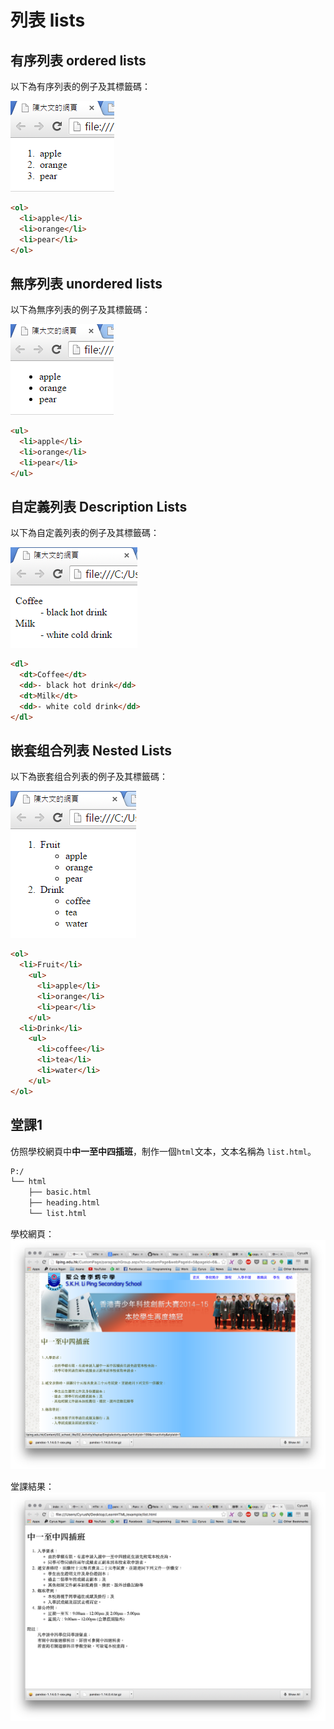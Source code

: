 # 列表 lists
## 有序列表 ordered lists
以下為有序列表的例子及其標籤碼：

![](image/2.png)

```html
<ol>
  <li>apple</li>
  <li>orange</li>
  <li>pear</li>
</ol>
```

## 無序列表 unordered lists
以下為無序列表的例子及其標籤碼：

![](image/3.png)

```html
<ul>
  <li>apple</li>
  <li>orange</li>
  <li>pear</li>
</ul>
```

## 自定義列表 Description Lists
以下為自定義列表的例子及其標籤碼：

![](image/4.png)

```html
<dl>
  <dt>Coffee</dt>
  <dd>- black hot drink</dd>
  <dt>Milk</dt>
  <dd>- white cold drink</dd>
</dl>
```

## 嵌套组合列表 Nested Lists
以下為嵌套组合列表的例子及其標籤碼：

![](image/6.png)

```html
<ol>
  <li>Fruit</li>
    <ul>
      <li>apple</li>
      <li>orange</li>
      <li>pear</li>
    </ul>
  <li>Drink</li>
    <ul>
      <li>coffee</li>
      <li>tea</li>
      <li>water</li>
    </ul>
</ol>
```

## 堂課1

仿照學校網頁中**中一至中四插班**，制作一個`html`文本，文本名稱為 `list.html`。

``` txt
P:/
└── html
    ├── basic.html
    ├── heading.html
    └── list.html
```

學校網頁：
![list01][list01]

堂課結果：
![list02][list02]


[list01]: image/list01.png "picture of school webpage"
[list02]: image/list02.png "picture of your homework"